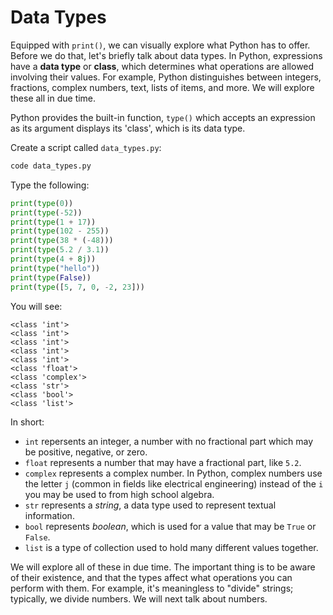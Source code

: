 # Data Types

Equipped with `print()`, we can visually explore what Python has to offer.
Before we do that, let's briefly talk about data types. In Python, expressions
have a **data type** or **class**, which determines what operations are allowed
involving their values. For example, Python distinguishes between integers, fractions,
complex numbers, text, lists of items, and more. We will explore these all in due time.

Python provides the built-in function, `type()` which accepts an expression
as its argument displays its 'class', which is its data type.

Create a script called `data_types.py`:

```bash
code data_types.py
```

Type the following:

```python
print(type(0))
print(type(-52))
print(type(1 + 17))
print(type(102 - 255))
print(type(38 * (-48)))
print(type(5.2 / 3.1))
print(type(4 + 8j))
print(type("hello"))
print(type(False))
print(type([5, 7, 0, -2, 23]))
```

You will see:

```text
<class 'int'>
<class 'int'>
<class 'int'>
<class 'int'>
<class 'int'>
<class 'float'>
<class 'complex'>
<class 'str'>
<class 'bool'>
<class 'list'>
```

In short:

- `int` repersents an integer, a number with no fractional part which may be
positive, negative, or zero.
- `float` represents a number that may have a fractional part, like `5.2`.
- `complex` represents a complex number. In Python, complex numbers use the
letter `j` (common in fields like electrical engineering) instead of the `i`
you may be used to from high school algebra.
- `str` represents a *string*, a data type used to represent textual information.
- `bool` represents *boolean*, which is used for a value that may be `True` or `False`.
- `list` is a type of collection used to hold many different values together.

We will explore all of these in due time. The important thing is to be aware of their
existence, and that the types affect what operations you can perform with them.
For example, it's meaningless to "divide" strings; typically, we divide numbers.
We will next talk about numbers.
